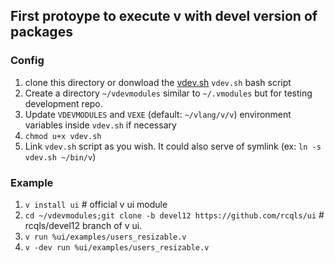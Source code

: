 ## First protoype to execute v with devel version of packages

### Config

1. clone this directory or donwload the [vdev.sh](https://raw.githubusercontent.com/rcqls/vdev/master/vdev.sh) `vdev.sh` bash script
1. Create a directory `~/vdevmodules` similar to `~/.vmodules` but for testing development repo.
1. Update `VDEVMODULES` and `VEXE` (default: `~/vlang/v/v`) environment variables inside `vdev.sh` if necessary
1. `chmod u+x vdev.sh`
1. Link `vdev.sh` script as you wish. It could also serve of symlink (ex: `ln -s vdev.sh ~/bin/v`)

### Example

1. `v install ui` # official v ui module
1. `cd ~/vdevmodules;git clone -b devel12 https://github.com/rcqls/ui` # rcqls/devel12 branch of v ui.
1. `v run %ui/examples/users_resizable.v`
1. `v -dev run %ui/examples/users_resizable.v`